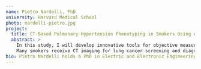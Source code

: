 ```yaml
---
name: Pietro Nardelli, PhD
university: Harvard Medical School
photo: nardelli-pietro.jpg
project:
  title: CT-Based Pulmonary Hypertension Phenotyping in Smokers Using Artificial Intelligence
  abstract: >
    In this study, I will develop innovative tools for objective measurement of pulmonary vasculature morphology in smokers using computed tomographic (CT) imaging to characterize pulmonary hypertension (PH) disease severity.
    Many smokers receive CT imaging for lung cancer screening and diagnosis of lung disease. My goal is to develop algorithms that help define the main structural effects of PH in COPD patients. I will leverage the BioData Catalyst ecosystem to refine approaches, provide better imaging artery-vein detection, and develop novel deep-learning approaches for vessel wall quantification. My methods will use COPDGene data and be incorporated into the Chest Imaging Platform and the BioData Catalyst ecosystem.
bio: Pietro Nardelli holds a PhD in Electric and Electronic Engineering received from the University College Cork, Ireland, where he was the original developer and designer of an innovative open source approach for virtual bronchoscopy starting from CT images. Since 2016, he has been a member of the Applied Chest Imaging Laboratory at Brigham and Women’s Hospital and an instructor in Radiology at Harvard Medical School. Nardelli has a broad background in biomedical engineering, with specific training and expertise in medical image analysis and artificial intelligence applied to medicine. The goal of his research program is the design and development of new algorithms in the field of image-based biomarkers for the understanding of lung diseases, with particular interest in Pulmonary Vascular Disease (PVD). As part of his research, Nardelli leads several artificial intelligence projects at the Applied Chest Imaging Laboratory (ACIL), where he develops and applies new machine learning approaches for advanced image-based lung phenotyping problems. He also contributes to the development, integration, and validation of new algorithms into the open source software Chest Imaging Platform (CIP), and he is a member of the COPDGene imaging core group.
---
```


